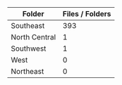 | Folder        |   Files / Folders |
|---------------|-------------------|
| Southeast     |               393 |
| North Central |                 1 |
| Southwest     |                 1 |
| West          |                 0 |
| Northeast     |                 0 |